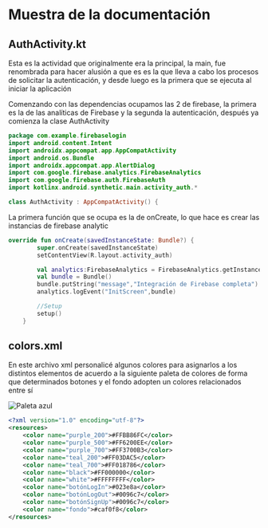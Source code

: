 # Muestra de la documentación

## AuthActivity.kt

Esta es la actividad que originalmente era la principal, la main, fue renombrada para hacer alusión a que es es la que lleva a cabo los procesos de solicitar la autenticación, y desde luego es la primera que se ejecuta al iniciar la aplicación

Comenzando con las dependencias ocupamos las 2 de firebase, la primera es la de las analíticas de Firebase y la segunda la autenticación, después ya comienza la clase AuthActivity

```kotlin
package com.example.firebaselogin
import android.content.Intent
import androidx.appcompat.app.AppCompatActivity
import android.os.Bundle
import androidx.appcompat.app.AlertDialog
import com.google.firebase.analytics.FirebaseAnalytics
import com.google.firebase.auth.FirebaseAuth
import kotlinx.android.synthetic.main.activity_auth.*

class AuthActivity : AppCompatActivity() {
```


La primera función que se ocupa es la de onCreate, lo que hace es crear las instancias de firebase analytic

```kotlin
override fun onCreate(savedInstanceState: Bundle?) {
        super.onCreate(savedInstanceState)
        setContentView(R.layout.activity_auth)

        val analytics:FirebaseAnalytics = FirebaseAnalytics.getInstance(this)
        val bundle = Bundle()
        bundle.putString("message","Integración de Firebase completa")
        analytics.logEvent("InitScreen",bundle)

        //Setup
        setup()
    }
```


## colors.xml

En este archivo xml personalicé algunos colores para asignarlos a los distintos elementos de acuerdo a la siguiente paleta de colores de forma que determinados botones y el fondo adopten un colores relacionados entre sí

![Paleta azul](https://user-images.githubusercontent.com/58822692/172968016-db6d2d6b-1757-4bed-8c9e-6fcdd1fab197.png)


```xml
<?xml version="1.0" encoding="utf-8"?>
<resources>
    <color name="purple_200">#FFBB86FC</color>
    <color name="purple_500">#FF6200EE</color>
    <color name="purple_700">#FF3700B3</color>
    <color name="teal_200">#FF03DAC5</color>
    <color name="teal_700">#FF018786</color>
    <color name="black">#FF000000</color>
    <color name="white">#FFFFFFFF</color>
    <color name="botónLogIn">#023e8a</color>
    <color name="botónLogOut">#0096c7</color>
    <color name="botónSignUp">#0096c7</color>
    <color name="fondo">#caf0f8</color>
</resources>
```
